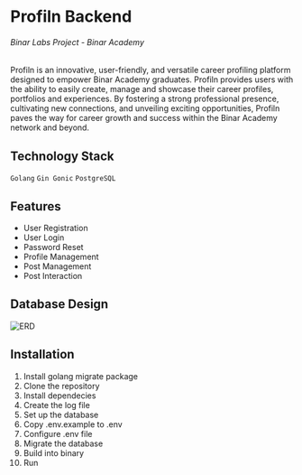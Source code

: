 # Profiln Backend
###### Binar Labs Project - Binar Academy
Profiln is an innovative, user-friendly, and versatile career profiling platform designed to empower Binar Academy graduates. Profiln provides users with the ability to easily create, manage and showcase their career profiles, portfolios and experiences. By fostering a strong professional presence, cultivating new connections, and unveiling exciting opportunities, Profiln paves the way for career growth and success within the Binar Academy network and beyond.

## Technology Stack
`Golang` `Gin Gonic` `PostgreSQL`

## Features
- User Registration
- User Login
- Password Reset
- Profile Management
- Post Management
- Post Interaction

## Database Design
![ERD](ERD_Profiln.png)

## Installation
1. Install golang migrate package
2. Clone the repository
3. Install dependecies
4. Create the log file
5. Set up the database
6. Copy .env.example to .env
7. Configure .env file
8. Migrate the database
9. Build into binary
10. Run